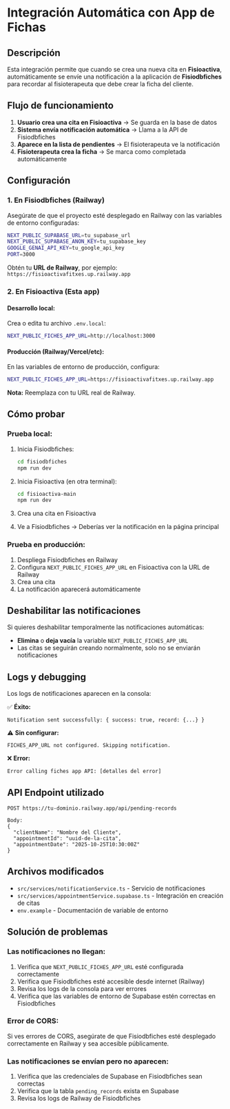 # Integración Automática con App de Fichas

## Descripción

Esta integración permite que cuando se crea una nueva cita en **Fisioactiva**, automáticamente se envíe una notificación a la aplicación de **Fisiodbfiches** para recordar al fisioterapeuta que debe crear la ficha del cliente.

## Flujo de funcionamiento

1. **Usuario crea una cita en Fisioactiva** → Se guarda en la base de datos
2. **Sistema envía notificación automática** → Llama a la API de Fisiodbfiches
3. **Aparece en la lista de pendientes** → El fisioterapeuta ve la notificación
4. **Fisioterapeuta crea la ficha** → Se marca como completada automáticamente

## Configuración

### 1. En Fisiodbfiches (Railway)

Asegúrate de que el proyecto esté desplegado en Railway con las variables de entorno configuradas:

```bash
NEXT_PUBLIC_SUPABASE_URL=tu_supabase_url
NEXT_PUBLIC_SUPABASE_ANON_KEY=tu_supabase_key
GOOGLE_GENAI_API_KEY=tu_google_api_key
PORT=3000
```

Obtén tu **URL de Railway**, por ejemplo: `https://fisioactivafitxes.up.railway.app`

### 2. En Fisioactiva (Esta app)

#### Desarrollo local:

Crea o edita tu archivo `.env.local`:

```bash
NEXT_PUBLIC_FICHES_APP_URL=http://localhost:3000
```

#### Producción (Railway/Vercel/etc):

En las variables de entorno de producción, configura:

```bash
NEXT_PUBLIC_FICHES_APP_URL=https://fisioactivafitxes.up.railway.app
```

**Nota:** Reemplaza con tu URL real de Railway.

## Cómo probar

### Prueba local:

1. Inicia Fisiodbfiches:
   ```bash
   cd fisiodbfiches
   npm run dev
   ```

2. Inicia Fisioactiva (en otra terminal):
   ```bash
   cd fisioactiva-main
   npm run dev
   ```

3. Crea una cita en Fisioactiva

4. Ve a Fisiodbfiches → Deberías ver la notificación en la página principal

### Prueba en producción:

1. Despliega Fisiodbfiches en Railway
2. Configura `NEXT_PUBLIC_FICHES_APP_URL` en Fisioactiva con la URL de Railway
3. Crea una cita
4. La notificación aparecerá automáticamente

## Deshabilitar las notificaciones

Si quieres deshabilitar temporalmente las notificaciones automáticas:

- **Elimina** o **deja vacía** la variable `NEXT_PUBLIC_FICHES_APP_URL`
- Las citas se seguirán creando normalmente, solo no se enviarán notificaciones

## Logs y debugging

Los logs de notificaciones aparecen en la consola:

✅ **Éxito:**
```
Notification sent successfully: { success: true, record: {...} }
```

⚠️ **Sin configurar:**
```
FICHES_APP_URL not configured. Skipping notification.
```

❌ **Error:**
```
Error calling fiches app API: [detalles del error]
```

## API Endpoint utilizado

```
POST https://tu-dominio.railway.app/api/pending-records

Body:
{
  "clientName": "Nombre del Cliente",
  "appointmentId": "uuid-de-la-cita",
  "appointmentDate": "2025-10-25T10:30:00Z"
}
```

## Archivos modificados

- `src/services/notificationService.ts` - Servicio de notificaciones
- `src/services/appointmentService.supabase.ts` - Integración en creación de citas
- `env.example` - Documentación de variable de entorno

## Solución de problemas

### Las notificaciones no llegan:

1. Verifica que `NEXT_PUBLIC_FICHES_APP_URL` esté configurada correctamente
2. Verifica que Fisiodbfiches esté accesible desde internet (Railway)
3. Revisa los logs de la consola para ver errores
4. Verifica que las variables de entorno de Supabase estén correctas en Fisiodbfiches

### Error de CORS:

Si ves errores de CORS, asegúrate de que Fisiodbfiches esté desplegado correctamente en Railway y sea accesible públicamente.

### Las notificaciones se envían pero no aparecen:

1. Verifica que las credenciales de Supabase en Fisiodbfiches sean correctas
2. Verifica que la tabla `pending_records` exista en Supabase
3. Revisa los logs de Railway de Fisiodbfiches

